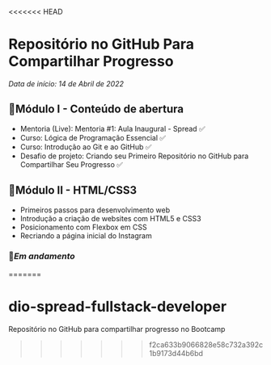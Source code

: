 <<<<<<< HEAD
# Repositório no GitHub Para Compartilhar Progresso

*Data de início: 14 de Abril de 2022*

##  :dart:Módulo I - Conteúdo de abertura

- Mentoria (Live): Mentoria #1: Aula Inaugural - Spread :white_check_mark:
- Curso: Lógica de Programação Essencial :white_check_mark:
- Curso: Introdução ao Git e ao GitHub :white_check_mark:
- Desafio de projeto: Criando seu Primeiro Repositório no GitHub para Compartilhar Seu Progresso :white_check_mark:

## :dart:Módulo II - HTML/CSS3

- Primeiros passos para desenvolvimento web
- Introdução a criação de websites com HTML5 e CSS3
- Posicionamento com Flexbox em CSS
- Recriando a página inicial do Instagram

### :mega:*Em andamento*

=======
# dio-spread-fullstack-developer
Repositório no GitHub para compartilhar progresso no Bootcamp
>>>>>>> f2ca633b9066828e58c732a392c1b9173d44b6bd
